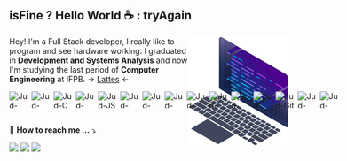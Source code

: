 ## isFine ? Hello World :coffee: : tryAgain

<img src="./img/computer.png" width="180px" align="right" alt="Computer">

<p align="left"> 
  Hey! I'm a Full Stack developer, I really like to program and see hardware working. I graduated in <strong>Development and Systems Analysis</strong> and now I'm studying the last period of <strong>Computer Engineering</strong> at IFPB. -> <a href="http://lattes.cnpq.br/9878253455373113" target="_blank">Lattes</a> <-
</p>

<div style="display: flex; justify-content: space-between "><br>
  <img align="center" alt="Jud-Python" height="30" width="40" src="https://cdn.jsdelivr.net/gh/devicons/devicon/icons/python/python-original.svg" />    
  <img align="center" alt="Jud-C++" height="30" width="40" src="https://cdn.jsdelivr.net/gh/devicons/devicon/icons/cplusplus/cplusplus-original.svg" />          
  <img align="center" alt="Jud-C" height="30" width="40" src="https://cdn.jsdelivr.net/gh/devicons/devicon/icons/c/c-original.svg" />          
  <img align="center" alt="Jud-Java" height="30" width="40" src="https://cdn.jsdelivr.net/gh/devicons/devicon/icons/java/java-original.svg" />          
  <img align="center" alt="Jud-JS" height="30" width="40" src="https://cdn.jsdelivr.net/gh/devicons/devicon/icons/javascript/javascript-original.svg" />          
  <img align="center" alt="Jud-TypeScript" height="30" width="40" src="https://cdn.jsdelivr.net/gh/devicons/devicon/icons/typescript/typescript-original.svg" />          
  <img align="center" alt="Jud-Angular" height="30" width="40" src="https://cdn.jsdelivr.net/gh/devicons/devicon/icons/angularjs/angularjs-original.svg" />          
  <img align="center" alt="Jud-PHP" height="30" width="40" src="https://cdn.jsdelivr.net/gh/devicons/devicon/icons/php/php-original.svg" /><br>  
  <img align="center" alt="Jud-HTML5" height="30" width="40" src="https://cdn.jsdelivr.net/gh/devicons/devicon/icons/html5/html5-original.svg" />          
  <img align="center" alt="Jud-CSS3" height="30" width="40" src="https://cdn.jsdelivr.net/gh/devicons/devicon/icons/css3/css3-original.svg" />
  <img align="center" alt="Jud-Mysql" height="30" width="40" src="https://cdn.jsdelivr.net/gh/devicons/devicon/icons/mysql/mysql-original.svg" />          
  <img align="center" alt="Jud-AWS" height="30" width="40" src="https://cdn.jsdelivr.net/gh/devicons/devicon/icons/amazonwebservices/amazonwebservices-original.svg" />   
  <img align="center" alt="Jud-Git" height="30" width="40" src="https://cdn.jsdelivr.net/gh/devicons/devicon/icons/git/git-original.svg" />          
  <img align="center" alt="Jud-VSCode" height="30" width="40" src="https://cdn.jsdelivr.net/gh/devicons/devicon/icons/vscode/vscode-original.svg" />          
  <img align="center" alt="Jud-Linux" height="30" width="40" src="https://cdn.jsdelivr.net/gh/devicons/devicon/icons/linux/linux-original.svg" />         
  
</div>
<br>
<p align="left">
  🍒 <strong>How to reach me ...</strong> ⤵️
</p>

<p align="left">
  <a href="mailto:judenilson@gmail.com" alt="Gmail" target="_blank">
  <img src="https://img.shields.io/badge/-Gmail-FF0000?style=flat-square&labelColor=FF0000&logo=gmail&logoColor=white&link=mailto:judenilson@gmail.com" /></a>

<a href="https://www.linkedin.com/in/judenilson/" alt="Linkedin" target="_blank">
  <img src="https://img.shields.io/badge/-Linkedin-0e76a8?style=flat-square&logo=Linkedin&logoColor=white&link=https://www.linkedin.com/in/judenilson/" /></a>

<a href="https://www.instagram.com/judenilson" alt="Instagram" target="_blank">
  <img src="https://img.shields.io/badge/-Instagram-DF0174?style=flat-square&labelColor=DF0174&logo=instagram&logoColor=white&link=https://www.instagram.com/judenilson"/></a>
</p>
<!-- 
<div align="center">
  <a href="https://github.com/Judenilson">
  <img height="180em" src="https://github-readme-stats.vercel.app/api?username=judenilson&show_icons=true&theme=tokyonight&include_all_commits=true&count_private=true"/>
  <img height="180em" src="https://github-readme-stats.vercel.app/api/top-langs/?username=judenilson&layout=compact&langs_count=7&theme=tokyonight"/>
</div>
 -->
